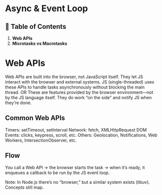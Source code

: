# **Async & Event Loop**

## 📑 Table of Contents

1. **Web APIs**
2. **Microtasks vs Macrotasks**





# Web APIs
Web APIs are built into the browser, not JavaScript itself.
They let JS interact with the browser and external systems.
JS (single-threaded) uses these APIs to handle tasks asynchronously without blocking the main thread.
OR
These are features provided by the browser environment—not by the JS language itself. They do work “on the side” and notify JS when they’re done.

## Common Web APIs
Timers: setTimeout, setInterval
Network: fetch, XMLHttpRequest
DOM Events: clicks, keypress, scroll, etc.
Others: Geolocation, Notifications, Web Workers, IntersectionObserver, etc.

## Flow
You call a Web API → the browser starts the task → when it’s ready, it enqueues a callback to be run by the JS event loop.

Note: In Node.js there’s no “browser,” but a similar system exists (libuv). Concepts still map.









